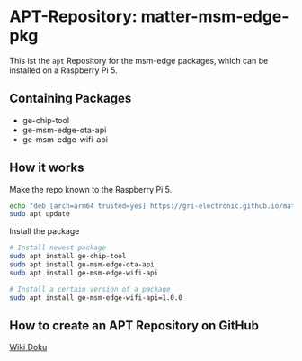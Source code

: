 # APT-Repository: matter-msm-edge-pkg

This ist the `apt` Repository for the msm-edge packages, which can be installed on a Raspberry Pi 5.

## Containing Packages

- ge-chip-tool
- ge-msm-edge-ota-api
- ge-msm-edge-wifi-api

## How it works

Make the repo known to the Raspberry Pi 5.

```bash
echo "deb [arch=arm64 trusted=yes] https://gri-electronic.github.io/matter-msm-edge-pkg stable main" | sudo tee /etc/apt/sources.list.d/griesser-electronic.list
sudo apt update
```

Install the package

```bash
# Install newest package
sudo apt install ge-chip-tool
sudo apt install ge-msm-edge-ota-api
sudo apt install ge-msm-edge-wifi-api

# Install a certain version of a package
sudo apt install ge-msm-edge-wifi-api=1.0.0
```

## How to create an APT Repository on GitHub

[Wiki Doku](https://genius.gg.intern/dokuwiki/doku.php?id=entwicklung:apt-repository)
